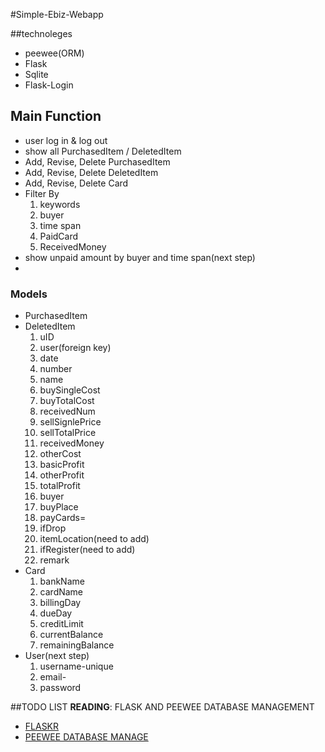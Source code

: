 #Simple-Ebiz-Webapp

##technoleges
* peewee(ORM)
* Flask
* Sqlite
* Flask-Login

## Main Function
* user log in & log out
* show all PurchasedItem / DeletedItem 
* Add, Revise, Delete PurchasedItem
* Add, Revise, Delete DeletedItem
* Add, Revise, Delete Card
* Filter By
	1. keywords
	2. buyer
	3. time span
	4. PaidCard
	5. ReceivedMoney
* show unpaid amount by buyer and time span(next step)
* 

### Models
* PurchasedItem
* DeletedItem
	1. uID
	2. user(foreign key)
	2. date
	1. number
	1. name
	1. buySingleCost
	1. buyTotalCost
	1. receivedNum
	1. sellSignlePrice 
	1. sellTotalPrice 
	1. receivedMoney 
	1. otherCost 
	1. basicProfit 
	1. otherProfit 
	1. totalProfit 
	1. buyer
	1. buyPlace 
	1. payCards=
	1. ifDrop 
	2. itemLocation(need to add)
	3. ifRegister(need to add)
	4. remark
* Card
	1. bankName
	2. cardName
	3. billingDay
	4. dueDay
	3. creditLimit
	5. currentBalance
	6. remainingBalance
* User(next step)
	1. username-unique
	2. email-
	3. password


##TODO LIST
**READING**: FLASK AND PEEWEE DATABASE MANAGEMENT  
* [FLASKR](http://flask.pocoo.org/docs/0.11/tutorial/introduction/)  
* [PEEWEE DATABASE MANAGE](http://docs.peewee-orm.com/en/latest/peewee/database.html#advanced-connection-management)
